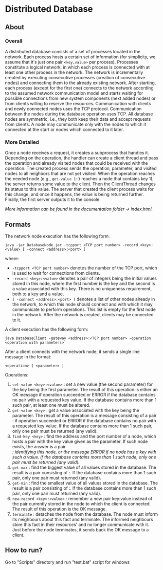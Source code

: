 # Distributed Database

## About

### Overall

A distributed database consists of a set of processes located in the network. Each process hosts a certain set of information (for simplicity, we assume that it's just one pair `<key,value>` per process). Processes constitute a logical network, in which each process is connected with at least one other process in the network. The network is incrementally created by executing consecutive processes (creation of consecutive nodes) and connecting them to the already existing network. After starting, each process (except for the first one) connects to the network according to the assumed network communication model and starts waiting for possible connections from new system components (next added nodes) or from clients willing to reserve the resources. Communication with clients and newly connected nodes uses the TCP protocol. Communication between the nodes during the database operation uses TCP. All database nodes are symmetric, i.e., they both keep their data and accept requests from clients. A node may communicate only with the nodes to which it connected at the start or nodes which connected to it later.

### More Detailed

Once a node receives a request, it creates a subprocess that handles it. Depending on the operation, the handler can create a client thread and pass the operation and already visited nodes that could be received with the operation. The created process sends the operation, parameter, and visited nodes to all neighbors that are not yet visited. When the operation reaches the needed node (e.g., `get-value 1:3` reaches a node that contains key 1), the server returns some value to the client. Then the ClientThread changes its status to this value. The server that created the client process waits for this change, and once it happens, the value is being returned further. Finally, the first server outputs it to the console.

*More information can be found in the documentation folder -> index.html.*

## Formats

The network node execution has the following form:

`java -jar DatabaseNode.jar -tcpport <TCP port number> -record <key>:<value> [ -connect <address>:<port> ]`

where:

* `-tcpport <TCP port number>` denotes the number of the TCP port, which is used to wait for connections from clients.
* `-record <key>:<value>` denotes a pair of integers being the initial values stored in this node, where the first number is the key and the second is a value associated with this key. There is no uniqueness requirement, both to a key and a value.
* `[ -connect <address>:<port> ]` denotes a list of other nodes already in the network, to which this node should connect and with which it may communicate to perform operations. This list is empty for the first node in the network. After the network is created, clients may be connected to it.
    
A client execution has the following form:

`java DatabaseClient -gateway <address>:<TCP port number> -operation <operation with parameters>`
    
After a client connects with the network node, it sends a single line message in the format:

`<operation> [ <parameter> ]`

Operations:
1. `set-value <key>:<value>` : set a new value (the second parameter) for the key being the first parameter. The result of this operation is either an OK message if operation succeeded or ERROR if the database contains no pair with a requested key value. If the database contains more than 1 such pair, at least one must be altered.
2. `get-value <key>` : get a value associated with the key being the parameter. The result of this operation is a message consisting of a pair <key>:<value> if operation succeeded or ERROR if the database contains no pair with a requested key value. If the database contains more than 1 such pair, only one pair must be returned (any valid).
3. `find-key <key>` : find the address and the port number of a node, which hosts a pair with the key value given as the parameter. If such node exists, the answer is a pair <address>:<port> identifying this node, or the message ERROR if no node has a key with such a value. If the database contains more than 1 such node, only one pair must be returned (any valid).
4. `get-max` : find the biggest value of all values stored in the database. The result is a pair consisting of <key>:<value>. If the database contains more than 1 such pair, only one pair must returned (any valid).
5. `get-min` : find the smallest value of all values stored in the database. The result is a pair consisting of <key>:<value>. If the database contains more than 1 such pair, only one pair must returned (any valid).
6. `new-record <key>:<value>` : remember a new pair key:value instead of the pair currently stored in the node to which the client is connected. The result of this operation is the OK message.
7. `terminate` : detaches the node from the database. The node must inform its neighbours about this fact and terminate. The informed neighbours store this fact in their resources' and no longer communicate with it. Just before the node terminates, it sends back the OK message to a client.

## How to run?

Go to "Scripts" directory and run "test.bat" script for windows
